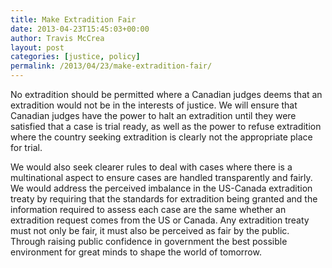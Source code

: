 ```yaml
---
title: Make Extradition Fair
date: 2013-04-23T15:45:03+00:00
author: Travis McCrea
layout: post
categories: [justice, policy]
permalink: /2013/04/23/make-extradition-fair/
---
```

No extradition should be permitted where a Canadian judges deems that an extradition would not be in the interests of justice. We will ensure that Canadian judges have the power to halt an extradition until they were satisfied that a case is trial ready, as well as the power to refuse extradition where the country seeking extradition is clearly not the appropriate place for trial.

We would also seek clearer rules to deal with cases where there is a multinational aspect to ensure cases are handled transparently and fairly. We would address the perceived imbalance in the US-Canada extradition treaty by requiring that the standards for extradition being granted and the information required to assess each case are the same whether an extradition request comes from the US or Canada. Any extradition treaty must not only be fair, it must also be perceived as fair by the public. Through raising public confidence in government the best possible environment for great minds to shape the world of tomorrow.